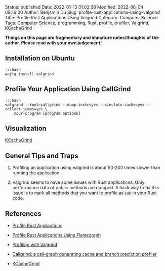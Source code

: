 Status: published
Date: 2022-01-13 01:02:06
Modified: 2022-08-04 09:16:00
Author: Benjamin Du
Slug: profile-rust-applications-using-valgrind
Title: Profile Rust Applications Using Valgrind
Category: Computer Science
Tags: Computer Science, programming, Rust, profile, profiler, Valgrind, KCacheGrind

**Things on this page are fragmentary and immature notes/thoughts of the author. Please read with your own judgement!**

## Installation on Ubuntu

    :::bash
    wajig install valgrind

## Profile Your Application Using CallGrind

    :::bash
    valgrind --tool=callgrind --dump-instr=yes --simulate-cache=yes --collect-jumps=yes \
        your-program [program options]

## Visualization

[KCacheGrind](https://github.com/KDE/kcachegrind)

## General Tips and Traps 

1. Profiling an application using valgrind is about 50-200 times slower
    than running the application.

2. Valgrind seems to have some issues with Rust applications.
    Only performance data of public methods are dumped.
    A hack way to fix this issue 
    is to mark all methods 
    that you want to profile as `pub` in your Rust code.

## References 

- [Profile Rust Applications](http://www.legendu.net/misc/blog/profile-rust-applications/)

- [Profile Rust Applications Using Flamegraph](http://www.legendu.net/misc/blog/profile-rust-applications-using-flamegraph/)

- [Profiling with Valgrind](https://developer.mantidproject.org/ProfilingWithValgrind.html)

- [Callgrind: a call-graph generating cache and branch prediction profiler](https://valgrind.org/docs/manual/cl-manual.html)

- [KCacheGrind](https://github.com/KDE/kcachegrind)
